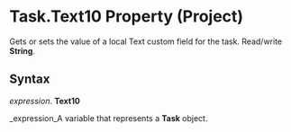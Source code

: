 
# Task.Text10 Property (Project)

Gets or sets the value of a local Text custom field for the task. Read/write  **String**.


## Syntax

 _expression_. **Text10**

 _expression_A variable that represents a  **Task** object.

